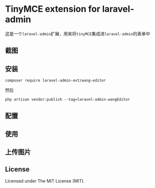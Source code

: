 TinyMCE extension for laravel-admin
======

这是一个`laravel-admin`扩展，用来将`tinyMCE`集成进`laravel-admin`的表单中

## 截图

## 安装

```composer require laravel-admin-ext/wang-editor```

然后

```php artisan vendor:publish --tag=laravel-admin-wangEditor```

## 配置



## 使用



## 上传图片


## License

Licensed under The MIT License (MIT).
